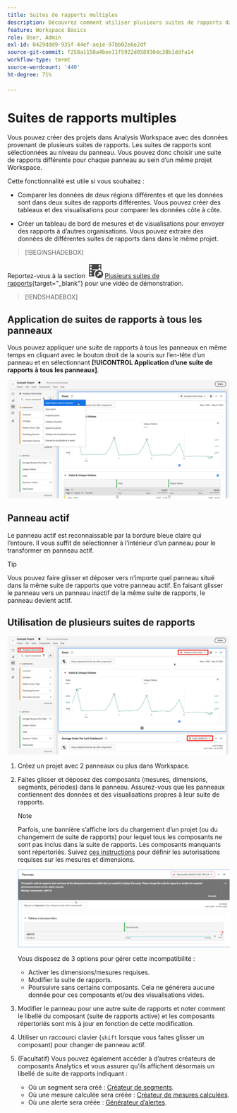 ```yaml
---
title: Suites de rapports multiples
description: Découvrez comment utiliser plusieurs suites de rapports dans un seul projet Analysis Workspace.
feature: Workspace Basics
role: User, Admin
exl-id: 0429ddd9-935f-44ef-ae1e-97bb02e6e2df
source-git-commit: f258a1150a4bee11f5922d058930dc38b1ddfa14
workflow-type: tm+mt
source-wordcount: '440'
ht-degree: 71%

---
```


# Suites de rapports multiples

Vous pouvez créer des projets dans Analysis Workspace avec des données provenant de plusieurs suites de rapports. Les suites de rapports sont sélectionnées au niveau du panneau. Vous pouvez donc choisir une suite de rapports différente pour chaque panneau au sein d’un même projet Workspace.

Cette fonctionnalité est utile si vous souhaitez :

* Comparer les données de deux régions différentes et que les données sont dans deux suites de rapports différentes. Vous pouvez créer des tableaux et des visualisations pour comparer les données côte à côte.

* Créer un tableau de bord de mesures et de visualisations pour envoyer des rapports à d’autres organisations. Vous pouvez extraire des données de différentes suites de rapports dans dans le même projet.


>[!BEGINSHADEBOX]

Reportez-vous à la section ![VideoCheckedOut](/help/assets/icons/VideoCheckedOut.svg) [Plusieurs suites de rapports](https://video.tv.adobe.com/v/36931?quality=12&learn=on&captions=fre_fr){target="_blank"} pour une vidéo de démonstration.

>[!ENDSHADEBOX]


## Application de suites de rapports à tous les panneaux

Vous pouvez appliquer une suite de rapports à tous les panneaux en même temps en cliquant avec le bouton droit de la souris sur l’en-tête d’un panneau et en sélectionnant **[!UICONTROL Application d’une suite de rapports à tous les panneaux]**.

![](assets/apply-rs-all-panels.png)

## Panneau actif

Le panneau actif est reconnaissable par la bordure bleue claire qui l’entoure. Il vous suffit de sélectionner à l’intérieur d’un panneau pour le transformer en panneau actif.

>[!TIP]
>
>Vous pouvez faire glisser et déposer vers n’importe quel panneau situé dans la même suite de rapports que votre panneau actif. En faisant glisser le panneau vers un panneau inactif de la même suite de rapports, le panneau devient actif.
>

## Utilisation de plusieurs suites de rapports

![](assets/mrs-ui.png)

1. Créez un projet avec 2 panneaux ou plus dans Workspace.

1. Faites glisser et déposez des composants (mesures, dimensions, segments, périodes) dans le panneau. Assurez-vous que les panneaux contiennent des données et des visualisations propres à leur suite de rapports.


   >[!NOTE]
   >
   >Parfois, une bannière s’affiche lors du chargement d’un projet (ou du changement de suite de rapports) pour lequel tous les composants ne sont pas inclus dans la suite de rapports. Les composants manquants sont répertoriés. Suivez [ces instructions](/help/admin/admin-console/permissions/product-profile.md) pour définir les autorisations requises sur les mesures et dimensions.
   >

   ![](assets/incompat-rs.png)

   Vous disposez de 3 options pour gérer cette incompatibilité :
   * Activer les dimensions/mesures requises.
   * Modifier la suite de rapports.
   * Poursuivre sans certains composants. Cela ne générera aucune donnée pour ces composants et/ou des visualisations vides.

1. Modifier le panneau pour une autre suite de rapports et noter comment le libellé du composant (suite de rapports active) et les composants répertoriés sont mis à jour en fonction de cette modification.

1. Utiliser un raccourci clavier (`shift` lorsque vous faites glisser un composant) pour changer de panneau actif.

1. (Facultatif) Vous pouvez également accéder à d’autres créateurs de composants Analytics et vous assurer qu’ils affichent désormais un libellé de suite de rapports indiquant :

   * Où un segment sera créé : [Créateur de segments](https://experienceleague.adobe.com/docs/analytics/components/segmentation/segmentation-workflow/seg-build.html?lang=fr).
   * Où une mesure calculée sera créée : [Créateur de mesures calculées](https://experienceleague.adobe.com/docs/analytics/components/calculated-metrics/calcmetric-workflow/cm-build-metrics.html?lang=fr).
   * Où une alerte sera créée : [Générateur d’alertes](https://experienceleague.adobe.com/docs/analytics/components/alerts/alert-builder.html?lang=fr).

